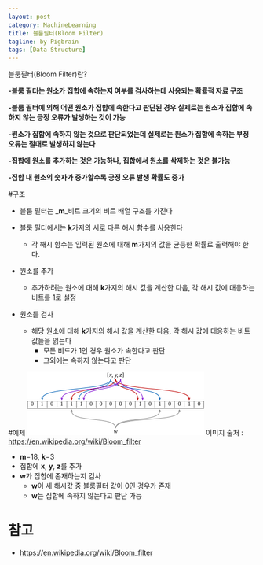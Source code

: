 ```yaml
---
layout: post
category: MachineLearning
title: 블룸필터(Bloom Filter)
tagline: by Pigbrain
tags: [Data Structure]
---
```

블룸필터(Bloom Filter)란? 

<!--more-->

**-블룸 필터는 원소가 집합에 속하는지 여부를 검사하는데 사용되는 확률적 자료 구조**  

**-블룸 필터에 의해 어떤 원소가 집합에 속한다고 판단된 경우 실제로는 원소가 집합에 속하지 않는 긍정 오류가 발생하는 것이 가능**  

**-원소가 집합에 속하지 않는 것으로 판단되었는데 실제로는 원소가 집합에 속하는 부정 오류는 절대로 발생하지 않는다**  

**-집합에 원소를 추가하는 것은 가능하나, 집합에서 원소를 삭제하는 것은 불가능**  

**-집합 내 원소의 숫자가 증가할수록 긍정 오류 발생 확률도 증가**  


#구조
* 블룸 필터는 _**m**_비트 크기의 비트 배열 구조를 가진다
* 블룸 필터에서는 **k**가지의 서로 다른 해시 함수를 사용한다
	* 각 해시 함수는 입력된 원소에 대해 **m**가지의 값을 균등한 확률로 출력해야 한다.  

* 원소를 추가
	* 추가하려는 원소에 대해 **k**가지의 해시 값을 계산한 다음, 각 해시 값에 대응하는 비트를 1로 설정
* 원소를 검사
	* 해당 원소에 대해 **k**가지의 해시 값을 계산한 다음, 각 해시 값에 대응하는 비트값들을 읽는다
		* 모든 비드가 1인 경우 원소가 속한다고 판단
		* 그외에는 속하지 않는다고 판단  

#예제
<img src="/assets/themes/Snail/img/DataStructure/BloomFilter/360px-Bloom_filter.png" alt="">
이미지 출처 : https://en.wikipedia.org/wiki/Bloom_filter  
 
* **m**=18, **k**=3
* 집합에 **x**, **y**, **z**를 추가
* **w**가 집합에 존재하는지 검사
	* **w**이 세 해시값 중 블룸필터 값이 0인 경우가 존재
	* **w**는 집합에 속하지 않는다고 판단 가능

# 참고
* https://en.wikipedia.org/wiki/Bloom_filter


